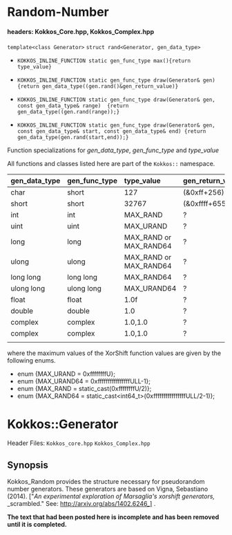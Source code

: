 
# Random-Number

#### headers:  Kokkos_Core.hpp, Kokkos_Complex.hpp

`template<class Generator>`
`struct rand<Generator, gen_data_type>`

 * `KOKKOS_INLINE_FUNCTION
    static gen_func_type max(){return type_value}`

 * `KOKKOS_INLINE_FUNCTION
    static gen_func_type draw(Generator& gen)  {return gen_data_type((gen.rand()&gen_return_value)}`

 * `KOKKOS_INLINE_FUNCTION
    static gen_func_type draw(Generator& gen, const gen_data_type& range)  {return gen_data_type((gen.rand(range));}`

 * `KOKKOS_INLINE_FUNCTION
    static gen_func_type draw(Generator& gen, const gen_data_type& start, const gen_data_type& end)
                     {return gen_data_type(gen.rand(start,end));}`


Function specializations for _gen_data_type_, _gen_func_type_ and _type_value_

All functions and classes listed here are part of the `Kokkos::` namespace. 

|gen_data_type |gen_func_type | type_value | gen_return_value            |
|:-------------|:-------------|:-----------|:----------------------------|
| char | short | 127 | (&0xff+256)%256 |
| short | short | 32767 | (&0xffff+65536)%32768  |
| int | int  | MAX_RAND |  ? |
| uint | uint | MAX_URAND |  ? |
| long | long | MAX_RAND or MAX_RAND64 |  ? |
| ulong | ulong  | MAX_RAND or MAX_RAND64 |  ? |
| long long | long long  | MAX_RAND64 |  ? |
| ulong long | ulong long  | MAX_URAND64 |  ? |
| float | float  | 1.0f |  ? |
| double | double  | 1.0 |  ? |
| complex<float> | complex<float>  | 1.0,1.0 |  ? |
| complex<double> | complex<double>  | 1.0,1.0 |  ? |
|  |  |  |  |

where the maximum values of the XorShift function values are given by the following enums.
*   enum {MAX_URAND = 0xffffffffU};
*   enum {MAX_URAND64 = 0xffffffffffffffffULL-1};
*   enum {MAX_RAND = static_cast<int>(0xffffffffU/2)};
*   enum {MAX_RAND64 = static_cast<int64_t>(0xffffffffffffffffULL/2-1)};

# Kokkos::Generator


Header Files:  `Kokkos_core.hpp`
               `Kokkos_Complex.hpp`

## Synopsis
Kokkos_Random provides the structure necessary for 
pseudorandom number generators. These generators are
based on Vigna, Sebastiano (2014). ["_An_
_experimental exploration of Marsaglia's xorshift generators,_
_scrambled."  See: http://arxiv.org/abs/1402.6246_] .

**The text that had been posted here is incomplete and has been removed until it is completed.**
